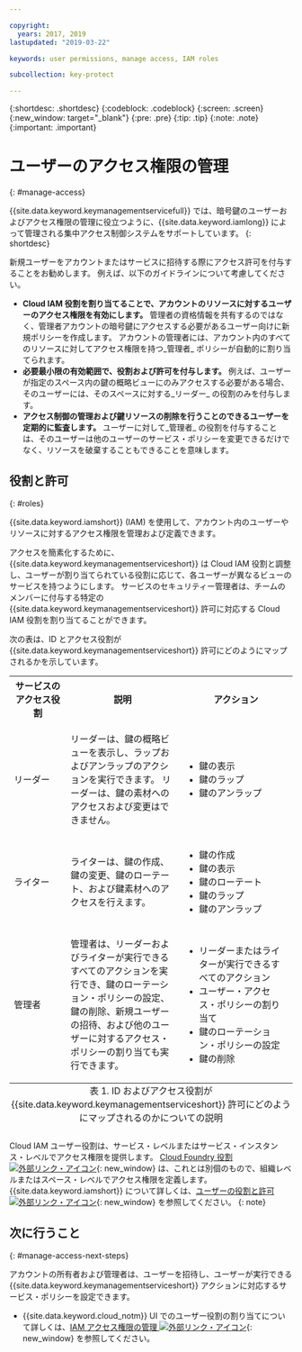 ```yaml
---

copyright:
  years: 2017, 2019
lastupdated: "2019-03-22"

keywords: user permissions, manage access, IAM roles

subcollection: key-protect

---
```


{:shortdesc: .shortdesc}
{:codeblock: .codeblock}
{:screen: .screen}
{:new_window: target="_blank"}
{:pre: .pre}
{:tip: .tip}
{:note: .note}
{:important: .important}

# ユーザーのアクセス権限の管理
{: #manage-access}

{{site.data.keyword.keymanagementservicefull}} では、暗号鍵のユーザーおよびアクセス権限の管理に役立つように、{{site.data.keyword.iamlong}} によって管理される集中アクセス制御システムをサポートしています。
{: shortdesc}

新規ユーザーをアカウントまたはサービスに招待する際にアクセス許可を付与することをお勧めします。 例えば、以下のガイドラインについて考慮してください。

- **Cloud IAM 役割を割り当てることで、アカウントのリソースに対するユーザーのアクセス権限を有効にします。**
    管理者の資格情報を共有するのではなく、管理者アカウントの暗号鍵にアクセスする必要があるユーザー向けに新規ポリシーを作成します。 アカウントの管理者には、アカウント内のすべてのリソースに対してアクセス権限を持つ_管理者_ ポリシーが自動的に割り当てられます。
- **必要最小限の有効範囲で、役割および許可を付与します。**
    例えば、ユーザーが指定のスペース内の鍵の概略ビューにのみアクセスする必要がある場合、そのユーザーには、そのスペースに対する_リーダー_ の役割のみを付与します。
- **アクセス制御の管理および鍵リソースの削除を行うことのできるユーザーを定期的に監査します。**
    ユーザーに対して_管理者_ の役割を付与することは、そのユーザーは他のユーザーのサービス・ポリシーを変更できるだけでなく、リソースを破棄することもできることを意味します。

## 役割と許可
{: #roles}

{{site.data.keyword.iamshort}} (IAM) を使用して、アカウント内のユーザーやリソースに対するアクセス権限を管理および定義できます。

アクセスを簡素化するために、{{site.data.keyword.keymanagementserviceshort}} は Cloud IAM 役割と調整し、ユーザーが割り当てられている役割に応じて、各ユーザーが異なるビューのサービスを持つようにします。 サービスのセキュリティー管理者は、チームのメンバーに付与する特定の {{site.data.keyword.keymanagementserviceshort}} 許可に対応する Cloud IAM 役割を割り当てることができます。

次の表は、ID とアクセス役割が {{site.data.keyword.keymanagementserviceshort}} 許可にどのようにマップされるかを示しています。

<table>
  <col width="20%">
  <col width="40%">
  <col width="40%">
  <tr>
    <th>サービスのアクセス役割</th>
    <th>説明</th>
    <th>アクション</th>
  </tr>
  <tr>
    <td><p>リーダー</p></td>
    <td><p>リーダーは、鍵の概略ビューを表示し、ラップおよびアンラップのアクションを実行できます。 リーダーは、鍵の素材へのアクセスおよび変更はできません。</p></td>
    <td>
      <p>
        <ul>
          <li>鍵の表示</li>
          <li>鍵のラップ</li>
          <li>鍵のアンラップ</li>
        </ul>
      </p>
    </td>
  </tr>
  <tr>
    <td><p>ライター</p></td>
    <td><p>ライターは、鍵の作成、鍵の変更、鍵のローテート、および鍵素材へのアクセスを行えます。</p></td>
    <td>
      <p>
        <ul>
          <li>鍵の作成</li>
          <li>鍵の表示</li>
          <li>鍵のローテート</li>
          <li>鍵のラップ</li>
          <li>鍵のアンラップ</li>
        </ul>
      </p>
    </td>
  </tr>
  <tr>
    <td><p>管理者</p></td>
    <td><p>管理者は、リーダーおよびライターが実行できるすべてのアクションを実行でき、鍵のローテーション・ポリシーの設定、鍵の削除、新規ユーザーの招待、および他のユーザーに対するアクセス・ポリシーの割り当ても実行できます。</p></td>
    <td>
      <p>
        <ul>
          <li>リーダーまたはライターが実行できるすべてのアクション</li>
          <li>ユーザー・アクセス・ポリシーの割り当て</li>
          <li>鍵のローテーション・ポリシーの設定</li>
          <li>鍵の削除</li>
        </ul>
      </p>
    </td>
  </tr>
  <caption style="caption-side:bottom;">表 1. ID およびアクセス役割が {{site.data.keyword.keymanagementserviceshort}} 許可にどのようにマップされるのかについての説明</caption>
</table>

Cloud IAM ユーザー役割は、サービス・レベルまたはサービス・インスタンス・レベルでアクセス権限を提供します。 [Cloud Foundry 役割 ![外部リンク・アイコン](../../icons/launch-glyph.svg "外部リンク・アイコン")](/docs/iam?topic=iam-cfaccess){: new_window} は、これとは別個のもので、組織レベルまたはスペース・レベルでアクセス権限を定義します。 {{site.data.keyword.iamshort}} について詳しくは、[ユーザーの役割と許可 ![外部リンク・アイコン](../../icons/launch-glyph.svg "外部リンク・アイコン")](/docs/iam?topic=iam-userroles){: new_window} を参照してください。
{: note}

## 次に行うこと
{: #manage-access-next-steps}

アカウントの所有者および管理者は、ユーザーを招待し、ユーザーが実行できる {{site.data.keyword.keymanagementserviceshort}} アクションに対応するサービス・ポリシーを設定できます。

- {{site.data.keyword.cloud_notm}} UI でのユーザー役割の割り当てについて詳しくは、[IAM アクセス権限の管理 ![外部リンク・アイコン](../../icons/launch-glyph.svg "外部リンク・アイコン")](/docs/iam?topic=iam-getstarted){: new_window} を参照してください。

